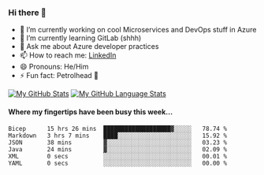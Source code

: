 ### Hi there 👋

- 🔭 I’m currently working on cool Microservices and DevOps stuff in Azure
- 🌱 I’m currently learning GitLab (shhh)
- 💬 Ask me about Azure developer practices
- 📫 How to reach me: [LinkedIn](https://www.linkedin.com/in/gordonbyers/)
- 😄 Pronouns: He/Him 
- ⚡ Fun fact: Petrolhead 🚙

[![My GitHub Stats](https://github-readme-stats.vercel.app/api/?username=gordonby&count_private=true&theme=tokyonight&showicons=true)]()
[![My GitHub Language Stats](https://github-readme-stats.vercel.app/api/top-langs/?username=gordonby&langs_count=5&theme=tokyonight)]()

#### Where my fingertips have been busy this week... 
<!--START_SECTION:waka-->

```text
Bicep      15 hrs 26 mins  ███████████████████▓░░░░░   78.74 %
Markdown   3 hrs 7 mins    ████░░░░░░░░░░░░░░░░░░░░░   15.92 %
JSON       38 mins         ▓░░░░░░░░░░░░░░░░░░░░░░░░   03.23 %
Java       24 mins         ▓░░░░░░░░░░░░░░░░░░░░░░░░   02.09 %
XML        0 secs          ░░░░░░░░░░░░░░░░░░░░░░░░░   00.01 %
YAML       0 secs          ░░░░░░░░░░░░░░░░░░░░░░░░░   00.00 %
```

<!--END_SECTION:waka-->
